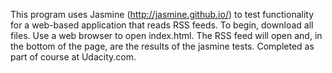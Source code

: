 

This program uses Jasmine (http://jasmine.github.io/) to test functionality for a web-based application that reads RSS feeds.  To begin, download all files.  Use a web browser to open index.html.  The RSS feed will open and, in the bottom of the page, are the results of the jasmine tests.  Completed as part of course at Udacity.com.



